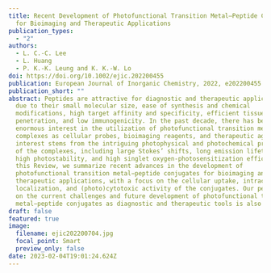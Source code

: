 ```yaml
---
title: Recent Development of Photofunctional Transition Metal–Peptide Conjugates
  for Bioimaging and Therapeutic Applications
publication_types:
  - "2"
authors:
  - L. C.-C. Lee
  - L. Huang
  - P. K.-K. Leung and K. K.-W. Lo
doi: https://doi.org/10.1002/ejic.202200455
publication: European Journal of Inorganic Chemistry, 2022, e202200455
publication_short: ""
abstract: Peptides are attractive for diagnostic and therapeutic applications
  due to their small molecular size, ease of synthesis and chemical
  modifications, high target affinity and specificity, efficient tissue
  penetration, and low immunogenicity. In the past decade, there has been
  enormous interest in the utilization of photofunctional transition metal
  complexes as cellular probes, bioimaging reagents, and therapeutic agents. The
  interest stems from the intriguing photophysical and photochemical properties
  of the complexes, including large Stokes’ shifts, long emission lifetimes,
  high photostability, and high singlet oxygen-photosensitization efficiency. In
  this Review, we summarize recent advances in the development of
  photofunctional transition metal−peptide conjugates for bioimaging and
  therapeutic applications, with a focus on the cellular uptake, intracellular
  localization, and (photo)cytotoxic activity of the conjugates. Our perspective
  on the current challenges and future development of photofunctional transition
  metal−peptide conjugates as diagnostic and therapeutic tools is also provided.
draft: false
featured: true
image:
  filename: ejic202200704.jpg
  focal_point: Smart
  preview_only: false
date: 2023-02-04T19:01:24.624Z
---
```


